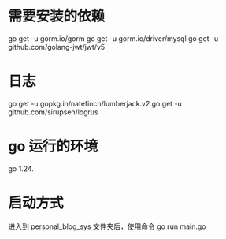 # 需要安装的依赖
go get -u gorm.io/gorm
go get -u gorm.io/driver/mysql
go get -u github.com/golang-jwt/jwt/v5
# 日志
go get -u gopkg.in/natefinch/lumberjack.v2
go get -u github.com/sirupsen/logrus

# go 运行的环境
go 1.24.

# 启动方式
进入到 personal_blog_sys 文件夹后，使用命令 go run main.go

